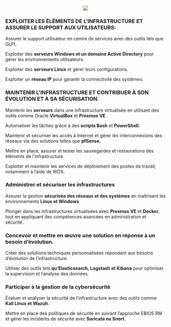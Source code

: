 <h3 align="center">
    <img src="https://readme-typing-svg.herokuapp.com/?font=Righteous&size=25&center=true&vCenter=true&width=1000&height=70&duration=6000&lines=CFITECH+👋;+Web+Developer+and+Administrator+System/+Network;" />
</h3>
<h3><b>EXPLOITER LES ÉLÉMENTS DE L’INFRASTRUCTURE ET ASSURER LE SUPPORT AUX UTILISATEURS:</b></h3>
<p>Assurer le support utilisateur en centre de services avec des outils tels que GLPI.</p>
<p>Exploiter des <b>serveurs Windows et un domaine Active Directory</b> pour gérer les environnements utilisateurs.</p>
<p>Exploiter des <b>serveurs Linux</b> et gérer leurs configurations.</p>
<p>Exploiter un <b>réseau IP</b> pour garantir la connectivité des systèmes.</p>

<h3>MAINTENIR L’INFRASTRUCTURE ET CONTRIBUER À SON ÉVOLUTION ET À SA SÉCURISATION</h3>
<p>Maintenir les <b>serveurs</b> dans une infrastructure virtualisée en utilisant des outils comme Oracle <b>VirtualBox</b> et <b>Proxmox VE</b>.</p>
<p>Automatiser les tâches grâce à des <b>scripts Bash</b> et <b>PowerShell.</b></p>
<p>Maintenir et sécuriser les accès à Internet et gérer les interconnexions des réseaux via des solutions telles que <b>pfSense.</b></p>
<p>Mettre en place, assurer et tester les sauvegardes et restaurations des éléments de l’infrastructure.</p>
<p>Exploiter et maintenir les services de déploiement des postes de travail, notamment à l’aide de WDS.</p>

<h3>Administrer et sécuriser les infrastructures</h3>
<p>Assurer la gestion <b>sécurisée des réseaux et des systèmes</b> en maîtrisant les environnements <b>Linux et Windows</b>.</p>
<p>Plonger dans les infrastructures virtualisées avec <b>Proxmox VE</b> et <b>Docker</b>, tout en appliquant des compétences avancées en administration et sécurité.</p>

<h3>Concevoir et mettre en œuvre une solution en réponse à un besoin d’évolution.</h3>
<p>Créer des solutions techniques personnalisées répondant aux besoins d’évolution de l’infrastructure.</p>
<p>Utiliser des outils tels <b>qu’Elasticsearch, Logstash et Kibana</b> pour optimiser la supervision et l’analyse des données.</p>

<h3>Participer à la gestion de la cybersécurité</h3>
<p>Évaluer et analyser la sécurité de l’infrastructure avec des outils comme <b>Kali Linux et Wazuh</b>.</p>
<p>Mettre en place des politiques de sécurité en suivant l’approche EBIOS RM et gérer les incidents de sécurité avec<b> Suricata ou Snort.</b></p>
